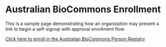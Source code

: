 # Australian BioCommons Enrollment

This is a sample page demonstrating how an organization may
present a link to begin a self-signup with approval enrollment
flow.

[Click here to enroll in the Australian BioCommons Person Registry](https://registry-dev.biocommons.org.au/registry/co_petitions/start/coef:6)



